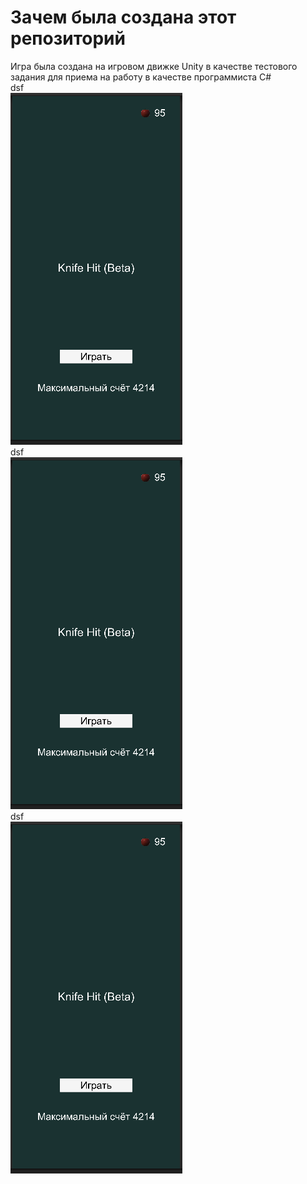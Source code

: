 # Зачем была создана этот репозиторий
Игра была создана на игровом движке Unity в качестве тестового задания для приема на работу в качестве программиста C#<br>
dsf
<br>
![Alt text](https://github.com/Leonid07/Test-Game/blob/main/%D0%91%D0%B5%D0%B7%D1%8B%D0%BC%D1%8F%D0%BD%D0%BD%D1%8B%D0%B9.png)
<br>
dsf
<br>
![Alt text](https://github.com/Leonid07/Test-Game/blob/main/%D0%91%D0%B5%D0%B7%D1%8B%D0%BC%D1%8F%D0%BD%D0%BD%D1%8B%D0%B9.png)
<br>
dsf
<br>
![Alt text](https://github.com/Leonid07/Test-Game/blob/main/%D0%91%D0%B5%D0%B7%D1%8B%D0%BC%D1%8F%D0%BD%D0%BD%D1%8B%D0%B9.png)
